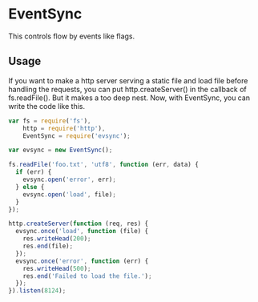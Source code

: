 # EventSync

This controls flow by events like flags.

## Usage

If you want to make a http server serving a static file and load file before handling the requests, you can put http.createServer() in the callback of fs.readFile(). But it makes a too deep nest.
Now, with EventSync, you can write the code like this. 

```JavaScript
var fs = require('fs'),
    http = require('http'),
    EventSync = require('evsync');

var evsync = new EventSync();

fs.readFile('foo.txt', 'utf8', function (err, data) {
  if (err) {
    evsync.open('error', err);
  } else {
    evsync.open('load', file);
  }
});

http.createServer(function (req, res) {
  evsync.once('load', function (file) {
    res.writeHead(200);
    res.end(file);
  });
  evsync.once('error', function (err) {
    res.writeHead(500);
    res.end('Failed to load the file.');
  });
}).listen(8124);
```